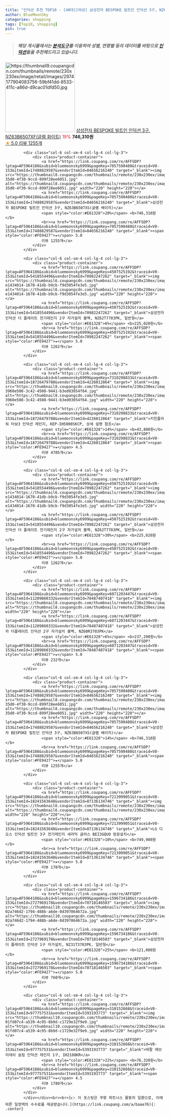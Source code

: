 ```yaml
---
title: "인덕션 추천 TOP10 - [40대][여성] 삼성전자 BESPOKE 빌트인 인덕션 3구, NZ63B6507XF(글램 화이트)"
author: BlueMoonSky
categories: shopping
tags: [Top10, shopping]
pin: true
---
```


> ##### 해당 게시물에서는 [**분석도구**](https://itemscout.io/)를 이용하여 **성별**, **연령별** 등의 데이터를 바탕으로 [**인덕션**](https://link.coupang.com/a/baae76)들을 추천해드리고 있습니다.
<div class="container"><div class="row">
            <div class="col-6 col-sm-4 col-lg-4 col-lg-3">
                <div class="product-container">
                    <a href="https://link.coupang.com/re/AFFSDP?lptag=AF5964186&subid=bluemoonsky6999&pageKey=7057590480&traceid=V0-153&itemId=17488829597&vendorItemId=84656216290" target="_blank"><img src="https://thumbnail9.coupangcdn.com/thumbnails/remote/230x230ex/image/retail/images/2974177904083756-59bf41dd-8533-411c-a86d-d9cac01dfd50.jpg" alt="https://thumbnail9.coupangcdn.com/thumbnails/remote/230x230ex/image/retail/images/2974177904083756-59bf41dd-8533-411c-a86d-d9cac01dfd50.jpg" width="220" height="220"></a>
                    <a href="https://link.coupang.com/re/AFFSDP?lptag=AF5964186&subid=bluemoonsky6999&pageKey=7057590480&traceid=V0-153&itemId=17488829597&vendorItemId=84656216290" target="_blank">삼성전자 BESPOKE 빌트인 인덕션 3구, NZ63B6507XF(글램 화이트)</a>
                    <span style="color:#E61328">19%</span> <b>746,310원</b>
                    <br><a href="https://link.coupang.com/re/AFFSDP?lptag=AF5964186&subid=bluemoonsky6999&pageKey=7057590480&traceid=V0-153&itemId=17488829597&vendorItemId=84656216290" target="_blank"><span style="color:#FE9427">★</span> 5.0
                    리뷰 1255개</a>
                </div>
            </div>
            
            <div class="col-6 col-sm-4 col-lg-4 col-lg-3">
                <div class="product-container">
                    <a href="https://link.coupang.com/re/AFFSDP?lptag=AF5964186&subid=bluemoonsky6999&pageKey=7057590480&traceid=V0-153&itemId=17488829587&vendorItemId=84656216240" target="_blank"><img src="https://thumbnail8.coupangcdn.com/thumbnails/remote/230x230ex/image/retail/images/2023/01/11/14/1/47308acf-35d0-4f30-9ccd-899f28ee6051.jpg" alt="https://thumbnail8.coupangcdn.com/thumbnails/remote/230x230ex/image/retail/images/2023/01/11/14/1/47308acf-35d0-4f30-9ccd-899f28ee6051.jpg" width="220" height="220"></a>
                    <a href="https://link.coupang.com/re/AFFSDP?lptag=AF5964186&subid=bluemoonsky6999&pageKey=7057590480&traceid=V0-153&itemId=17488829587&vendorItemId=84656216240" target="_blank">삼성전자 BESPOKE 빌트인 인덕션 3구, NZ63B6507XS(글램 베이지)</a>
                    <span style="color:#E61328">20%</span> <b>746,310원</b>
                    <br><a href="https://link.coupang.com/re/AFFSDP?lptag=AF5964186&subid=bluemoonsky6999&pageKey=7057590480&traceid=V0-153&itemId=17488829587&vendorItemId=84656216240" target="_blank"><span style="color:#FE9427">★</span> 5.0
                    리뷰 1255개</a>
                </div>
            </div>
            
            <div class="col-6 col-sm-4 col-lg-4 col-lg-3">
                <div class="product-container">
                    <a href="https://link.coupang.com/re/AFFSDP?lptag=AF5964186&subid=bluemoonsky6999&pageKey=4507525192&traceid=V0-153&itemId=5418554496&vendorItemId=70982247262" target="_blank"><img src="https://thumbnail6.coupangcdn.com/thumbnails/remote/230x230ex/image/retail/images/4365877136153018-e1434014-1670-41db-b9cb-f9d3054fe3e5.jpg" alt="https://thumbnail6.coupangcdn.com/thumbnails/remote/230x230ex/image/retail/images/4365877136153018-e1434014-1670-41db-b9cb-f9d3054fe3e5.jpg" width="220" height="220"></a>
                    <a href="https://link.coupang.com/re/AFFSDP?lptag=AF5964186&subid=bluemoonsky6999&pageKey=4507525192&traceid=V0-153&itemId=5418554496&vendorItemId=70982247262" target="_blank">삼성전자 인덕션 더 플레이트 전기레인지 2구 자가설치 블랙, NZ62T7703PK, 일반형</a>
                    <span style="color:#E61328">6%</span> <b>225,020원</b>
                    <br><a href="https://link.coupang.com/re/AFFSDP?lptag=AF5964186&subid=bluemoonsky6999&pageKey=4507525192&traceid=V0-153&itemId=5418554496&vendorItemId=70982247262" target="_blank"><span style="color:#FE9427">★</span> 5.0
                    리뷰 1262개</a>
                </div>
            </div>
            
            <div class="col-6 col-sm-4 col-lg-4 col-lg-3">
                <div class="product-container">
                    <a href="https://link.coupang.com/re/AFFSDP?lptag=AF5964186&subid=bluemoonsky6999&pageKey=7310298833&traceid=V0-153&itemId=18726479788&vendorItemId=4226012864" target="_blank"><img src="https://thumbnail8.coupangcdn.com/thumbnails/remote/230x230ex/image/retail/images/7272525373372642-3960e508-3c42-4508-9441-b3ed03054f64.jpg" alt="https://thumbnail8.coupangcdn.com/thumbnails/remote/230x230ex/image/retail/images/7272525373372642-3960e508-3c42-4508-9441-b3ed03054f64.jpg" width="220" height="220"></a>
                    <a href="https://link.coupang.com/re/AFFSDP?lptag=AF5964186&subid=bluemoonsky6999&pageKey=7310298833&traceid=V0-153&itemId=18726479788&vendorItemId=4226012864" target="_blank">키친플라워 터보3 인덕션 레인지, KEP-IH5000SKCP, 상세 설명 참조</a>
                    <span style="color:#E61328">14%</span> <b>43,800원</b>
                    <br><a href="https://link.coupang.com/re/AFFSDP?lptag=AF5964186&subid=bluemoonsky6999&pageKey=7310298833&traceid=V0-153&itemId=18726479788&vendorItemId=4226012864" target="_blank"><span style="color:#FE9427">★</span> 4.5
                    리뷰 4705개</a>
                </div>
            </div>
            
            <div class="col-6 col-sm-4 col-lg-4 col-lg-3">
                <div class="product-container">
                    <a href="https://link.coupang.com/re/AFFSDP?lptag=AF5964186&subid=bluemoonsky6999&pageKey=4507525192&traceid=V0-153&itemId=5418554496&vendorItemId=70982247262" target="_blank"><img src="https://thumbnail6.coupangcdn.com/thumbnails/remote/230x230ex/image/retail/images/4365877136153018-e1434014-1670-41db-b9cb-f9d3054fe3e5.jpg" alt="https://thumbnail6.coupangcdn.com/thumbnails/remote/230x230ex/image/retail/images/4365877136153018-e1434014-1670-41db-b9cb-f9d3054fe3e5.jpg" width="220" height="220"></a>
                    <a href="https://link.coupang.com/re/AFFSDP?lptag=AF5964186&subid=bluemoonsky6999&pageKey=4507525192&traceid=V0-153&itemId=5418554496&vendorItemId=70982247262" target="_blank">삼성전자 인덕션 더 플레이트 전기레인지 2구 자가설치 블랙, NZ62T7703PK, 일반형</a>
                    <span style="color:#E61328">30%</span> <b>225,020원</b>
                    <br><a href="https://link.coupang.com/re/AFFSDP?lptag=AF5964186&subid=bluemoonsky6999&pageKey=4507525192&traceid=V0-153&itemId=5418554496&vendorItemId=70982247262" target="_blank"><span style="color:#FE9427">★</span> 5.0
                    리뷰 1262개</a>
                </div>
            </div>
            
            <div class="col-6 col-sm-4 col-lg-4 col-lg-3">
                <div class="product-container">
                    <a href="https://link.coupang.com/re/AFFSDP?lptag=AF5964186&subid=bluemoonsky6999&pageKey=6071203447&traceid=V0-153&itemId=11209860332&vendorItemId=78487407418" target="_blank"><img src="https://thumbnail8.coupangcdn.com/thumbnails/remote/230x230ex/image/rs_quotation_api/euko4t4j/cd89093dba3d45cdae77cc54a1b67635.jpg" alt="https://thumbnail8.coupangcdn.com/thumbnails/remote/230x230ex/image/rs_quotation_api/euko4t4j/cd89093dba3d45cdae77cc54a1b67635.jpg" width="220" height="220"></a>
                    <a href="https://link.coupang.com/re/AFFSDP?lptag=AF5964186&subid=bluemoonsky6999&pageKey=6071203447&traceid=V0-153&itemId=11209860332&vendorItemId=78487407418" target="_blank">삼성전자 더플레이트 인덕션 2구 자가설치 블랙, NZ60R3703PK</a>
                    <span style="color:#E61328">6%</span> <b>237,290원</b>
                    <br><a href="https://link.coupang.com/re/AFFSDP?lptag=AF5964186&subid=bluemoonsky6999&pageKey=6071203447&traceid=V0-153&itemId=11209860332&vendorItemId=78487407418" target="_blank"><span style="color:#FE9427">★</span> 5.0
                    리뷰 232개</a>
                </div>
            </div>
            
            <div class="col-6 col-sm-4 col-lg-4 col-lg-3">
                <div class="product-container">
                    <a href="https://link.coupang.com/re/AFFSDP?lptag=AF5964186&subid=bluemoonsky6999&pageKey=7057590480&traceid=V0-153&itemId=17488829587&vendorItemId=84656216240" target="_blank"><img src="https://thumbnail8.coupangcdn.com/thumbnails/remote/230x230ex/image/retail/images/2023/01/11/14/1/47308acf-35d0-4f30-9ccd-899f28ee6051.jpg" alt="https://thumbnail8.coupangcdn.com/thumbnails/remote/230x230ex/image/retail/images/2023/01/11/14/1/47308acf-35d0-4f30-9ccd-899f28ee6051.jpg" width="220" height="220"></a>
                    <a href="https://link.coupang.com/re/AFFSDP?lptag=AF5964186&subid=bluemoonsky6999&pageKey=7057590480&traceid=V0-153&itemId=17488829587&vendorItemId=84656216240" target="_blank">삼성전자 BESPOKE 빌트인 인덕션 3구, NZ63B6507XS(글램 베이지)</a>
                    <span style="color:#E61328">14%</span> <b>746,310원</b>
                    <br><a href="https://link.coupang.com/re/AFFSDP?lptag=AF5964186&subid=bluemoonsky6999&pageKey=7057590480&traceid=V0-153&itemId=17488829587&vendorItemId=84656216240" target="_blank"><span style="color:#FE9427">★</span> 5.0
                    리뷰 1255개</a>
                </div>
            </div>
            
            <div class="col-6 col-sm-4 col-lg-4 col-lg-3">
                <div class="product-container">
                    <a href="https://link.coupang.com/re/AFFSDP?lptag=AF5964186&subid=bluemoonsky6999&pageKey=7213999051&traceid=V0-153&itemId=18241563648&vendorItemId=87136134746" target="_blank"><img src="https://thumbnail6.coupangcdn.com/thumbnails/remote/230x230ex/image/vendor_inventory/374c/e36d2014d6bd9712f284a6d258f42d2916e226eb5ec3ed6133c4f8cc1e46.jpg" alt="https://thumbnail6.coupangcdn.com/thumbnails/remote/230x230ex/image/vendor_inventory/374c/e36d2014d6bd9712f284a6d258f42d2916e226eb5ec3ed6133c4f8cc1e46.jpg" width="220" height="220"></a>
                    <a href="https://link.coupang.com/re/AFFSDP?lptag=AF5964186&subid=bluemoonsky6999&pageKey=7213999051&traceid=V0-153&itemId=18241563648&vendorItemId=87136134746" target="_blank">LG 디오스 인덕션 빌트인 3구 전기레인지 세라믹 글라스 BEI3GQUO 방문설치</a>
                    <span style="color:#E61328">10%</span> <b>749,900원</b>
                    <br><a href="https://link.coupang.com/re/AFFSDP?lptag=AF5964186&subid=bluemoonsky6999&pageKey=7213999051&traceid=V0-153&itemId=18241563648&vendorItemId=87136134746" target="_blank"><span style="color:#FE9427">★</span> 5.0
                    리뷰 170개</a>
                </div>
            </div>
            
            <div class="col-6 col-sm-4 col-lg-4 col-lg-3">
                <div class="product-container">
                    <a href="https://link.coupang.com/re/AFFSDP?lptag=AF5964186&subid=bluemoonsky6999&pageKey=1596734186&traceid=V0-153&itemId=2727969178&vendorItemId=70718146503" target="_blank"><img src="https://thumbnail10.coupangcdn.com/thumbnails/remote/230x230ex/image/retail/images/1655749573327985-02a746d2-1794-488b-a6de-0d397064672a.jpg" alt="https://thumbnail10.coupangcdn.com/thumbnails/remote/230x230ex/image/retail/images/1655749573327985-02a746d2-1794-488b-a6de-0d397064672a.jpg" width="220" height="220"></a>
                    <a href="https://link.coupang.com/re/AFFSDP?lptag=AF5964186&subid=bluemoonsky6999&pageKey=1596734186&traceid=V0-153&itemId=2727969178&vendorItemId=70718146503" target="_blank">삼성전자 더 플레이트 인덕션 1구 자가설치, NZ31T3703PK, 일반형</a>
                    <span style="color:#E61328">25%</span> <b>121,000원</b>
                    <br><a href="https://link.coupang.com/re/AFFSDP?lptag=AF5964186&subid=bluemoonsky6999&pageKey=1596734186&traceid=V0-153&itemId=2727969178&vendorItemId=70718146503" target="_blank"><span style="color:#FE9427">★</span> 5.0
                    리뷰 760개</a>
                </div>
            </div>
            
            <div class="col-6 col-sm-4 col-lg-4 col-lg-3">
                <div class="product-container">
                    <a href="https://link.coupang.com/re/AFFSDP?lptag=AF5964186&subid=bluemoonsky6999&pageKey=310152668&traceid=V0-153&itemId=977757531&vendorItemId=5393193773" target="_blank"><img src="https://thumbnail10.coupangcdn.com/thumbnails/remote/230x230ex/image/retail/images/36583169478843-01fd07c4-a539-4c95-8b9d-c1729e32f9e9.jpg" alt="https://thumbnail10.coupangcdn.com/thumbnails/remote/230x230ex/image/retail/images/36583169478843-01fd07c4-a539-4c95-8b9d-c1729e32f9e9.jpg" width="220" height="220"></a>
                    <a href="https://link.coupang.com/re/AFFSDP?lptag=AF5964186&subid=bluemoonsky6999&pageKey=310152668&traceid=V0-153&itemId=977757531&vendorItemId=5393193773" target="_blank">테팔 에브리데이 슬림 인덕션 레인지 1구, IH2108KR</a>
                    <span style="color:#E61328">22%</span> <b>76,320원</b>
                    <br><a href="https://link.coupang.com/re/AFFSDP?lptag=AF5964186&subid=bluemoonsky6999&pageKey=310152668&traceid=V0-153&itemId=977757531&vendorItemId=5393193773" target="_blank"><span style="color:#FE9427">★</span> 4.5
                    리뷰 1780개</a>
                </div>
            </div>
            </div></div><br><br>[👉 이 포스팅은 쿠팡 파트너스 활동의 일환으로, 이에 따른 일정액의 수수료를 제공받습니다.](https://link.coupang.com/a/baae76){: .center}